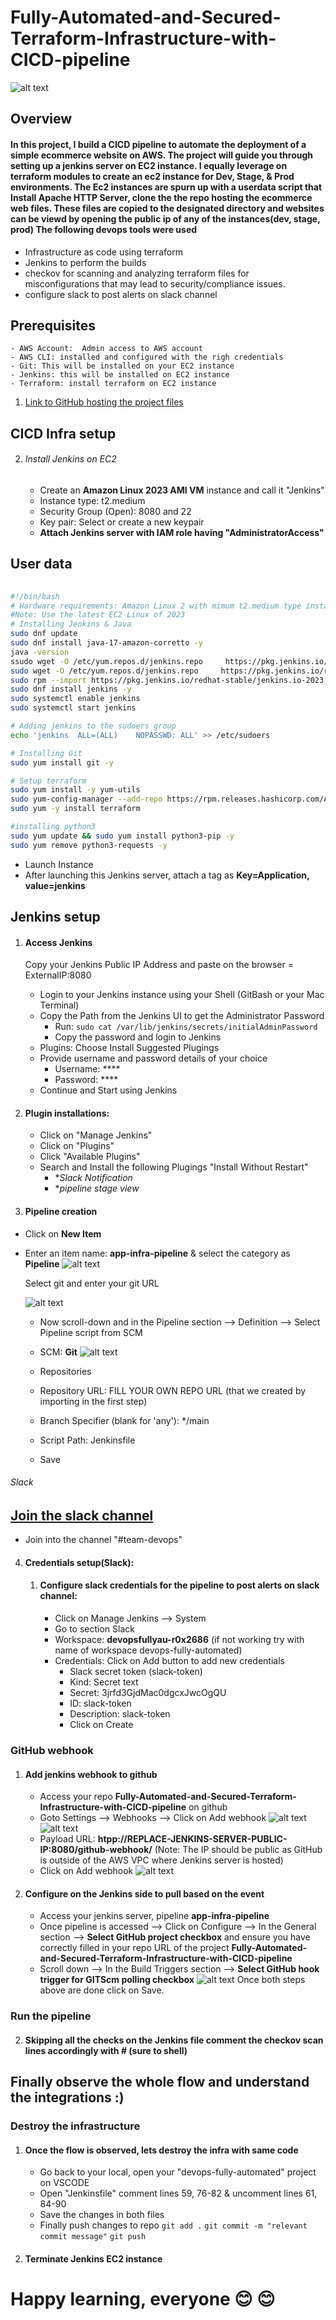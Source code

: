 # Fully-Automated-and-Secured-Terraform-Infrastructure-with-CICD-pipeline

![alt text](<DEVOPS FULLY AUTOMATED01.jpg>)
## Overview

#### In this project, I build a CICD pipeline to automate the deployment of a simple ecommerce website on AWS. The project will guide you through setting up a jenkins server on EC2 instance. I equally leverage on terraform modules to create an ec2 instance for Dev, Stage, & Prod environments. The Ec2 instances are spurn up with a userdata script that Install Apache HTTP Server, clone the  the repo hosting the  ecommerce web files. These files are copied to the designated directory and websites can be viewd by opening the public ip of any of the instances(dev, stage, prod)  The following devops tools were used
 * Infrastructure as code using terraform 
  * Jenkins to perform the builds
  * checkov for scanning and analyzing terraform files for misconfigurations that may lead to security/compliance issues.
  * configure slack to post alerts on slack channel
## Prerequisites
    - AWS Account:  Admin access to AWS account
    - AWS CLI: installed and configured with the righ credentials
    - Git: This will be installed on your EC2 instance
    - Jenkins: this will be installed on EC2 instance
    - Terraform: install terraform on EC2 instance


1) [Link to  GitHub hosting the project files](https://github.com/chiella01/Fully-Automated-and-Secured-Terraform-Infrastructure-with-CICD-pipeline)     
    
## CICD Infra setup
2) ###### Install Jenkins on EC2
    - Create an **Amazon Linux 2023 AMI VM** instance and call it "Jenkins"
    - Instance type: t2.medium
    - Security Group (Open): 8080 and 22 
    - Key pair: Select or create a new keypair
    - **Attach Jenkins server with IAM role having "AdministratorAccess"**
 ## User data 
 
```bash
  
#!/bin/bash
# Hardware requirements: Amazon Linux 2 with mimum t2.medium type instance & port 8080(jenkins) 
#Note: Use the latest EC2 Linux of 2023 
# Installing Jenkins & Java
sudo dnf update
sudo dnf install java-17-amazon-corretto -y
java -version
ssudo wget -O /etc/yum.repos.d/jenkins.repo     https://pkg.jenkins.io/redhat-stable/jenkins.repo
sudo wget -O /etc/yum.repos.d/jenkins.repo     https://pkg.jenkins.io/redhat-stable/jenkins.repo
sudo rpm --import https://pkg.jenkins.io/redhat-stable/jenkins.io-2023.key
sudo dnf install jenkins -y
sudo systemctl enable jenkins
sudo systemctl start jenkins

# Adding jenkins to the sudoers group
echo 'jenkins  ALL=(ALL)    NOPASSWD: ALL' >> /etc/sudoers

# Installing Git
sudo yum install git -y

# Setup terraform
sudo yum install -y yum-utils
sudo yum-config-manager --add-repo https://rpm.releases.hashicorp.com/AmazonLinux/hashicorp.repo
sudo yum -y install terraform

#installing python3
sudo yum update && sudo yum install python3-pip -y
sudo yum remove python3-requests -y
```
    
- Launch Instance
- After launching this Jenkins server, attach a tag as **Key=Application, value=jenkins**


## Jenkins setup
1) #### Access Jenkins
    Copy your Jenkins Public IP Address and paste on the browser = ExternalIP:8080
    - Login to your Jenkins instance using your Shell (GitBash or your Mac Terminal)
    - Copy the Path from the Jenkins UI to get the Administrator Password
        - Run: `sudo cat /var/lib/jenkins/secrets/initialAdminPassword`
        - Copy the password and login to Jenkins
    - Plugins: Choose Install Suggested Plugings 
    - Provide username and password details of your choice
        - Username: ****
        - Password: ****
    - Continue and Start using Jenkins

2)  #### Plugin installations:
    - Click on "Manage Jenkins"
    - Click on "Plugins"
    - Click "Available Plugins"
    - Search and Install the following Plugings "Install Without Restart"        
        - **Slack Notification*
        - **pipeline stage view*


3)  #### Pipeline creation
- Click on **New Item**
- Enter an item name: **app-infra-pipeline** & select the category as **Pipeline**
![alt text](02.png)

    Select git and enter your git URL

  ![alt text](03.png)

    - Now scroll-down and in the Pipeline section --> Definition --> Select Pipeline script from SCM
    - SCM: **Git**
  ![alt text](04.png)  
    - Repositories
    - Repository URL: FILL YOUR OWN REPO URL (that we created by importing in the first step)
    - Branch Specifier (blank for 'any'): */main
    - Script Path: Jenkinsfile

    - Save




###### Slack 
   ## [Join the slack channel](https://join.slack.com/t/slack-wcl4742/shared_invite/zt-1kid01o3n-W47OUTHBd2ZZpSzGnow1Wg)

  - Join into the channel "#team-devops"

4)  #### Credentials setup(Slack):
    1)  #### Configure slack credentials for the pipeline to post alerts on slack channel:
        - Click on Manage Jenkins --> System
        - Go to section Slack
        - Workspace: **devopsfullyau-r0x2686** (if not working try with name of workspace devops-fully-automated)
        - Credentials: Click on Add button to add new credentials
            - Slack secret token (slack-token)
            - Kind: Secret text            
            - Secret: 3jrfd3GjdMac0dgcxJwcOgQU
            - ID: slack-token
            - Description: slack-token
            - Click on Create        


### GitHub webhook

1) #### Add jenkins webhook to github
    - Access your repo **Fully-Automated-and-Secured-Terraform-Infrastructure-with-CICD-pipeline** on github
    - Goto Settings --> Webhooks --> Click on Add webhook 
    ![alt text](05.png)
    ![alt text](06.png)
    - Payload URL: **htpp://REPLACE-JENKINS-SERVER-PUBLIC-IP:8080/github-webhook/**             (Note: The IP should be public as GitHub is outside of the AWS VPC where Jenkins server is hosted)
    - Click on Add webhook
    ![alt text](07.png)

2) #### Configure on the Jenkins side to pull based on the event
    - Access your jenkins server, pipeline **app-infra-pipeline**
    - Once pipeline is accessed --> Click on Configure --> In the General section --> **Select GitHub project checkbox** and ensure you have correctly filled in your repo URL of the project **Fully-Automated-and-Secured-Terraform-Infrastructure-with-CICD-pipeline**
    - Scroll down --> In the Build Triggers section -->  **Select GitHub hook trigger for GITScm polling checkbox**
![alt text](08.png)
Once both steps above are done click on Save.


### Run the pipeline



2) #### Skipping all the checks on the Jenkins file comment the checkov scan lines accordingly with # (sure to shell)

## Finally observe the whole flow and understand the integrations :) 

### Destroy the infrastructure

1) #### Once the flow is observed, lets destroy the infra with same code
    - Go back to your local, open your "devops-fully-automated" project on VSCODE
    - Open "Jenkinsfile" comment lines 59, 76-82 & uncomment lines 61, 84-90
    - Save the changes in both files
    - Finally push changes to repo
        `git add .`
        `git commit -m "relevant commit message"`
        `git push`

2) #### Terminate Jenkins EC2 instance

# Happy learning, everyone 😊 😊
